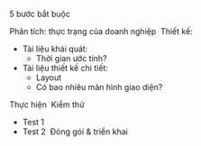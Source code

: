5 bước bắt buộc

Phân tích: thực trạng của doanh nghiệp 
Thiết kế: 
- Tài liệu khái quát: 
    - Thời gian ước tính? 
- Tài liệu thiết kế chi tiết:  
    - Layout 
    - Có bao nhiêu màn hình giao diện? 

Thực hiện 
Kiểm thử 
- Test 1 
- Test 2 
Đóng gói & triển khai